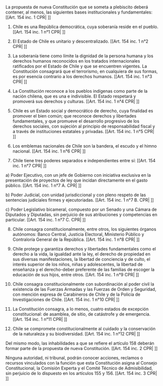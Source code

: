 La propuesta de nueva Constitución que se someta a plebiscito deberá contener, al menos, las siguientes bases institucionales y fundamentales: [[Art. 154 inc. 1 CPR| ]]

1. Chile es una República democrática, cuya soberanía reside en el pueblo. [[Art. 154 inc. 1 n°1 CPR| ]]

2. El Estado de Chile es unitario y descentralizado. [[Art. 154 inc. 1 n°2 CPR| ]]

3. La soberanía tiene como límite la dignidad de la persona humana y los derechos humanos reconocidos en los tratados internacionales ratificados por el Estado de Chile y que se encuentren vigentes. La Constitución consagrará que el terrorismo, en cualquiera de sus formas, es por esencia contrario a los derechos humanos. [[Art. 154 inc. 1 n°3 CPR| ]]

4. La Constitución reconoce a los pueblos indígenas como parte de la nación chilena, que es una e indivisible. El Estado respetará y promoverá sus derechos y culturas. [[Art. 154 inc. 1 n°4 CPR| ]]

5. Chile es un Estado social y democrático de derecho, cuya finalidad es promover el bien común; que reconoce derechos y libertades fundamentales, y que promueve el desarrollo progresivo de los derechos sociales, con sujeción al principio de responsabilidad fiscal y a través de instituciones estatales y privadas. [[Art. 154 inc. 1 n°5 CPR| ]]

6. Los emblemas nacionales de Chile son la bandera, el escudo y el himno nacional. [[Art. 154 inc. 1 n°6 CPR| ]]

7. Chile tiene tres poderes separados e independientes entre sí: [[Art. 154 inc. 1 n°7 CPR| ]]

a) Poder Ejecutivo, con un jefe de Gobierno con iniciativa exclusiva en la presentación de proyectos de ley que incidan directamente en el gasto público. [[Art. 154 inc. 1 n°7 A. CPR| ]]

b) Poder Judicial, con unidad jurisdiccional y con pleno respeto de las sentencias judiciales firmes y ejecutoriadas. [[Art. 154 inc. 1 n°7 B. CPR| ]]

c) Poder Legislativo bicameral, compuesto por un Senado y una Cámara de Diputados y Diputadas, sin perjuicio de sus atribuciones y competencias en particular. [[Art. 154 inc. 1 n°7 C. CPR| ]]

8. Chile consagra constitucionalmente, entre otros, los siguientes órganos autónomos: Banco Central, Justicia Electoral, Ministerio Público y Contraloría General de la República. [[Art. 154 inc. 1 n°8 CPR| ]]

9. Chile protege y garantiza derechos y libertades fundamentales como el derecho a la vida, la igualdad ante la ley, el derecho de propiedad en sus diversas manifestaciones, la libertad de conciencia y de culto, el interés superior de los niños, niñas y adolescentes, la libertad de enseñanza y el derecho-deber preferente de las familias de escoger la educación de sus hijos, entre otros. [[Art. 154 inc. 1 n°9 CPR| ]]

10. Chile consagra constitucionalmente con subordinación al poder civil la existencia de las Fuerzas Armadas y las Fuerzas de Orden y Seguridad, con mención expresa de Carabineros de Chile y de la Policía de Investigaciones de Chile. [[Art. 154 inc. 1 n°10 CPR| ]]

11. La Constitución consagra, a lo menos, cuatro estados de excepción constitucional: de asamblea, de sitio, de catástrofe y de emergencia. [[Art. 154 inc. 1 n°11 CPR| ]]

12. Chile se compromete constitucionalmente al cuidado y la conservación de la naturaleza y su biodiversidad. [[Art. 154 inc. 1 n°12 CPR| ]]

Del mismo modo, las inhabilidades a que se refiere el artículo 158 deberán formar parte de la propuesta de nueva Constitución. [[Art. 154 inc. 2 CPR| ]]

Ninguna autoridad, ni tribunal, podrán conocer acciones, reclamos o recursos vinculados con la función que esta Constitución asigna al Consejo Constitucional, la Comisión Experta y el Comité Técnico de Admisibilidad, sin perjuicio de lo dispuesto en los artículos 155 y 156. [[Art. 154 inc. 3 CPR| ]]